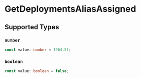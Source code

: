 # GetDeploymentsAliasAssigned


## Supported Types

### `number`

```typescript
const value: number = 1964.51;
```

### `boolean`

```typescript
const value: boolean = false;
```

